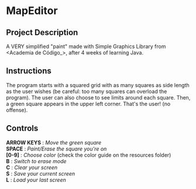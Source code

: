 # MapEditor

## Project Description
A VERY simplified "paint" made with Simple Graphics Library from <Academia de Código_>, after 4 weeks of learning Java.

## Instructions
The program starts with a squared grid with as many squares as side length as the user wishes (be careful: too many squares can overload the program).
The user can also choose to see limits around each square.
Then, a green square appears in the upper left corner. That's the user! (no offense).

## Controls
**ARROW KEYS** : *Move the green square*  
**SPACE** : *Paint/Erase the square you're on*  
**[0-9]** : *Choose color* (check the color guide on the resources folder)  
**B** : *Switch to erase mode*  
**C** : *Clear your screen*  
**S** : *Save your current screen*  
**L** : *Load your last screen*  

